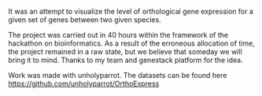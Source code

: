It was an attempt to visualize the level of orthological gene expression for a given set of genes between two given species.

The project was carried out in 40 hours within the framework of the hackathon on bioinformatics. As a result of the erroneous allocation of time, the project remained in a raw state, but we believe that someday we will bring it to mind. Thanks to my team and genestack platform for the idea.

Work was made with unholyparrot.
The datasets can be found here https://github.com/unholyparrot/OrthoExpress
